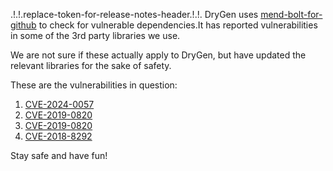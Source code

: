 .!.!.replace-token-for-release-notes-header.!.!.
DryGen uses [mend-bolt-for-github](https://github.com/apps/mend-bolt-for-github) to check for vulnerable dependencies.It has reported vulnerabilities in some of the 3rd party libraries we use. 

We are not sure if these actually apply to DryGen, but have updated the relevant libraries for the sake of safety.

These are the vulnerabilities in question: 
1. [CVE-2024-0057](https://www.mend.io/vulnerability-database/CVE-2024-0057)
1. [CVE-2019-0820](https://www.mend.io/vulnerability-database/CVE-2019-0820)
1. [CVE-2019-0820](https://www.mend.io/vulnerability-database/CVE-2019-0820)
1. [CVE-2018-8292](https://www.mend.io/vulnerability-database/CVE-2018-8292)

Stay safe and have fun!